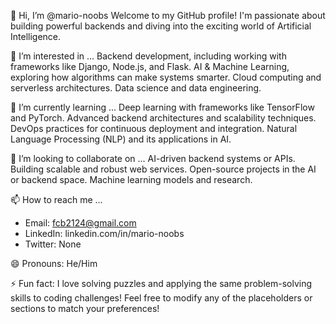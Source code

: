 👋 Hi, I’m @mario-noobs
Welcome to my GitHub profile! I'm passionate about building powerful backends and diving into the exciting world of Artificial Intelligence.

👀 I’m interested in ...
Backend development, including working with frameworks like Django, Node.js, and Flask.
AI & Machine Learning, exploring how algorithms can make systems smarter.
Cloud computing and serverless architectures.
Data science and data engineering.

🌱 I’m currently learning ...
Deep learning with frameworks like TensorFlow and PyTorch.
Advanced backend architectures and scalability techniques.
DevOps practices for continuous deployment and integration.
Natural Language Processing (NLP) and its applications in AI.

💞️ I’m looking to collaborate on ...
AI-driven backend systems or APIs.
Building scalable and robust web services.
Open-source projects in the AI or backend space.
Machine learning models and research.

📫 How to reach me ...
- Email: fcb2124@gmail.com
- LinkedIn: linkedin.com/in/mario-noobs
- Twitter: None

😄 Pronouns: He/Him

⚡ Fun fact:
I love solving puzzles and applying the same problem-solving skills to coding challenges!
Feel free to modify any of the placeholders or sections to match your preferences!

<!---
mario-noobs/mario-noobs is a ✨ special ✨ repository because its `README.md` (this file) appears on your GitHub profile.
You can click the Preview link to take a look at your changes.
--->
